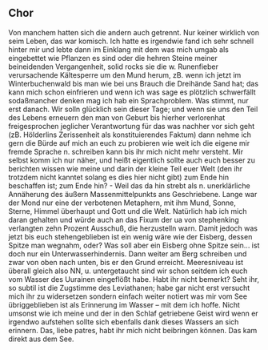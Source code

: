 ## Chor
 Von manchem hatten sich die andern auch getrennt. Nur keiner wirklich von seim Leben, das war komisch. Ich hatte es irgendwie fand ich sehr schnell hinter mir und lebte dann im Einklang mit dem was mich umgab als eingebettet wie Pflanzen es sind oder die hehren Steine meiner beineidenden Vergangenheit, solid rocks sie die w. Runenfieber verursachende Kältesperre um den Mund herum, zB. wenn ich jetzt im Winterbuchenwald bis man wie bei uns Brauch die Dreihände Sand hat; das kann mich schon einfrieren und wenn ich was sage es plötzlich schwerfällt sodaßmancher denken mag ich hab ein Sprachproblem. Was stimmt, nur erst danach. Wir solln glücklich sein dieser Tage; und wenn sie uns den Teil des Lebens erneuern den man von Geburt bis hierher verlorenhat freigesprochen jeglicher Verantwortung für das was nachher vor sich geht (zB. Hölderlins Zerissenheit als konstituierendes Faktum) dann nehme ich gern die Bürde auf mich an euch zu probieren wie weit ich die eigene mir fremde Sprache n. schreiben kann bis ihr mich nicht mehr versteht. Mir selbst komm ich nur näher, und heißt eigentlich sollte auch euch besser zu berichten wissen wie meine und darin der kleine Teil euer Welt (den ihr trotzdem nicht kanntet solang es dies hier nicht gibt) zum Ende hin beschaffen ist; zum Ende hin? - Weil das da hin strebt als n. unerklärliche Annäherung des äußern Massenmittelpunkts ans Geschriebene. Lange war der Mond nur eine der verbotenen Metaphern, mit ihm Mund, Sonne, Sterne, Himmel überhaupt und Gott und die Welt. Natürlich hab ich mich daran gehalten und würde auch an das Fixum der ua von stephenking verlangten zehn Prozent Ausschuß, die herzustelln warn. Damit jedoch was jetzt bis euch stehengeblieben ist ein wenig wäre wie der Eisberg, dessen Spitze man wegnahm, oder? Was soll aber ein Eisberg ohne Spitze sein... ist doch nur ein Unterwasserhindernis. Dann weiter am Berg schreiben und zwar von oben nach unten, bis er den Grund erreicht. Meeresniveau ist überall gleich also NN, u. untergetaucht sind wir schon seitdem ich euch vom Wasser des Uurainen eingeflößt habe. Habt ihr nicht bemerkt? Seht ihr, so subtil ist die Zugstimme des Leviathanen; habe gar nicht erst versucht mich ihr zu widersetzen sondern einfach weiter notiert was mir vom See übriggeblieben ist als Erinnerung im Wasser – mit dem ich hoffe. Nicht umsonst wie ich meine und der in den Schlaf getriebene Geist wird wenn er irgendwo aufstehen sollte sich ebenfalls dank dieses Wassers an sich erinnern. Das, liebe patres, habt ihr mich nicht beibringen können. Das kam direkt aus dem See.   
